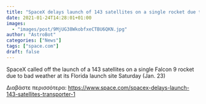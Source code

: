```yaml
---
title: "SpaceX delays launch of 143 satellites on a single rocket due to bad weather"
date: 2021-01-24T14:28:01+01:00
images:
  - "images/post/9MjUG38WkobfxeCTBU6QKN.jpg"
author: "AstroBot"
categories: ["News"]
tags: ["space.com"]
draft: false
---
```


SpaceX called off the launch of a 143 satellites on a single Falcon 9 rocket due to bad weather at its Florida launch site Saturday (Jan. 23) 

Διαβάστε περισσότερα: https://www.space.com/spacex-delays-launch-143-satellites-transporter-1
